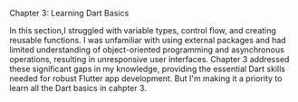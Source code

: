 Chapter 3: Learning Dart Basics

In this section,I struggled with variable types, control flow, and creating reusable functions. I was unfamiliar with using external packages and had limited understanding of object-oriented programming and asynchronous operations, resulting in unresponsive user interfaces.  Chapter 3 addressed these significant gaps in my knowledge, providing the essential Dart skills needed for robust Flutter app development. But I'm making it a priority to learn all the Dart basics in cahpter 3.
